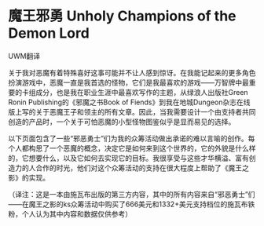 # 魔王邪勇 Unholy Champions of the Demon Lord

UWM翻译

关于我对恶魔有着特殊喜好这事可能并不让人感到惊讶。在我能记起来的更多角色扮演游戏中，恶魔一直是我首选的怪物，它们是我最喜欢的游戏——万智牌中最重要的卡组成分，也是我在职业生涯中最喜欢写作的主题，从绿浪人出版社Green
Ronin Publishing的《邪魔之书Book of
Fiends》到我在地城Dungeon杂志在线版上写的关于恶魔王子和领主的所有文章。因此，当我需要设计一个由支持者共同创造的产品时，一个关于可怕恶魔的小型怪物图鉴似乎是显而易见的选择。  

以下页面包含了一些“邪恶勇士”们为我的众筹活动做出承诺的难以言喻的创作。每个人都构思了一个恶魔的概念，决定它是如何来到这个世界的，它的外貌是什么样的，它想要什么，以及它如何去实现它的目标。我很享受与这些才华横溢、富有创造力的人合作的时光，他们对这个众筹活动的支持在很大程度上帮助了《魔王之影》的实现。

（译注：这是一本由施瓦布出版的第三方内容，其中的所有内容来自“邪恶勇士”们——在魔王之影的ks众筹活动中购买了666美元和1332+美元支持档位的施瓦布铁粉，个人认为其中内容和数据仅供参考）
